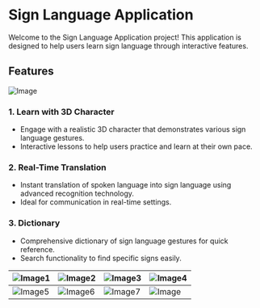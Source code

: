 # Sign Language Application

Welcome to the Sign Language Application project! This application is designed to help users learn sign language through interactive features.
## Features
![Image](https://github.com/user-attachments/assets/bb3ae6ad-6659-4032-8ad8-e383c0bcc334)
### 1. Learn with 3D Character
- Engage with a realistic 3D character that demonstrates various sign language gestures.
- Interactive lessons to help users practice and learn at their own pace.

### 2. Real-Time Translation
- Instant translation of spoken language into sign language using advanced recognition technology.
- Ideal for communication in real-time settings.

### 3. Dictionary
- Comprehensive dictionary of sign language gestures for quick reference.
- Search functionality to find specific signs easily.


| ![Image1](https://github.com/user-attachments/assets/aec88e5b-b760-484a-90e8-fd14f6ea5e63) | ![Image2](https://github.com/user-attachments/assets/3369a541-f44d-4d25-977f-e581d43bb9a5) | ![Image3](https://github.com/user-attachments/assets/1677e575-dfc1-4fe0-bc50-fa731a6ae836) | ![Image4](https://github.com/user-attachments/assets/dd89355a-f49c-4311-9853-a0763229cc30) |
|---|---|---|---|
| ![Image5](https://github.com/user-attachments/assets/24233aa7-8147-4544-b620-664485c48176) | ![Image6](https://github.com/user-attachments/assets/d0a714c0-c4c9-4fd7-a3e9-fbf2d5ba0b2a) | ![Image7](https://github.com/user-attachments/assets/7ca9a2f0-8319-49b6-ab25-0e6f24c19464) |![Image](https://github.com/user-attachments/assets/ae3dde10-895b-45d6-a351-24c43dd075c7)   |
